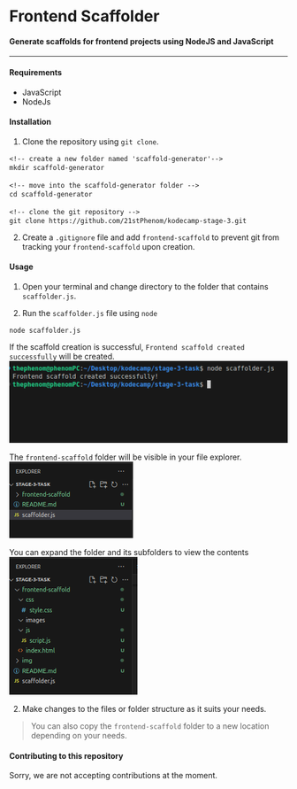 # Frontend Scaffolder
#### Generate scaffolds for frontend projects using NodeJS and JavaScript
---

#### Requirements
- JavaScript
- NodeJs

#### Installation
1. Clone the repository using `git clone`.
```
<!-- create a new folder named 'scaffold-generator'-->
mkdir scaffold-generator

<!-- move into the scaffold-generator folder -->
cd scaffold-generator

<!-- clone the git repository -->
git clone https://github.com/21stPhenom/kodecamp-stage-3.git
```
2. Create a `.gitignore` file and add `frontend-scaffold` to prevent git from tracking your `frontend-scaffold` upon creation.

#### Usage
1. Open your terminal and change directory to the folder that contains `scaffolder.js`.

2. Run the `scaffolder.js` file using `node`
```
node scaffolder.js
```
If the scaffold creation is successful, `Frontend scaffold created successfully` will be created.
![Screenshot of terminal input](./img/terminal.png)

The `frontend-scaffold` folder will be visible in your file explorer.
![frontend-scaffold folder in explorer](./img/frontend_scaffold.png)

You can expand the folder and its subfolders to view the contents
![frontend-scaffold folder expanded to show contents](./img/frontend-scaffold-expanded.png)

2. Make changes to the files or folder structure as it suits your needs.
>You can also copy the `frontend-scaffold` folder to a new location depending on your needs.

#### Contributing to this repository
Sorry, we are not accepting contributions at the moment.